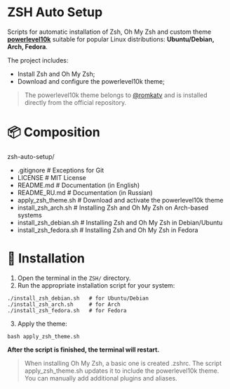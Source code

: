 # ZSH Auto Setup

Scripts for automatic installation of Zsh, Oh My Zsh and custom theme **[powerlevel10k](https://github.com/romkatv/powerlevel10k)** suitable for popular Linux distributions: **Ubuntu/Debian, Arch, Fedora**.

The project includes:
* Install Zsh and Oh My Zsh;
* Download and configure the powerlevel10k theme;

> The powerlevel10k theme belongs to [@romkatv](https://github.com/romkatv) and is installed directly from the official repository.

# 📦 Composition

zsh-auto-setup/
* .gitignore              # Exceptions for Git
* LICENSE                 # MIT License
* README.md               # Documentation (in English)
* README_RU.md            # Documentation (in Russian)
* apply_zsh_theme.sh      # Download and activate the powerlevel10k theme
* install_zsh_arch.sh     # Installing Zsh and Oh My Zsh on Arch-based systems
* install_zsh_debian.sh   # Installing Zsh and Oh My Zsh in Debian/Ubuntu
* install_zsh_fedora.sh   # Installing Zsh and Oh My Zsh in Fedora

# 🚀 Installation

1. Open the terminal in the `ZSH/` directory.
2. Run the appropriate installation script for your system:
```
./install_zsh_debian.sh   # for Ubuntu/Debian
./install_zsh_arch.sh     # for Arch
./install_zsh_fedora.sh   # for Fedora
```
3. Apply the theme:
```
bash apply_zsh_theme.sh
```
**After the script is finished, the terminal will restart.**

> When installing Oh My Zsh, a basic one is created .zshrc. The script apply_zsh_theme.sh updates it to include the powerlevel10k theme. You can manually add additional plugins and aliases.
